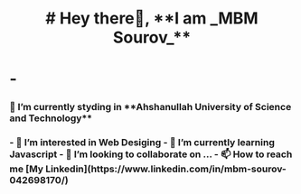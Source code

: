 <h1 align = "center"># Hey there👋, **I am _MBM Sourov_** <h1>
- <h3> 🌱 I’m currently styding in **Ahshanullah University of Science and Technology** <h3>
- 👀 I’m interested in Web Desiging
- 🌱 I’m currently learning Javascript
- 💞️ I’m looking to collaborate on ...
- 📫 How to reach me [My Linkedin](https://www.linkedin.com/in/mbm-sourov-042698170/)

<!---
mbmSouRov/mbmSouRov is a ✨ special ✨ repository because its `README.md` (this file) appears on your GitHub profile.
You can click the Preview link to take a look at your changes.
--->
